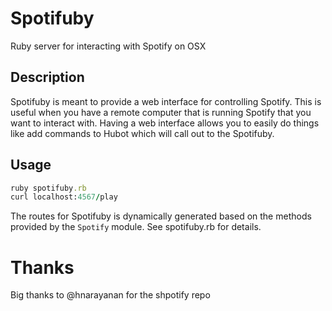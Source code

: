 # Spotifuby

Ruby server for interacting with Spotify on OSX

## Description

Spotifuby is meant to provide a web interface for controlling Spotify.
This is useful when you have a remote computer that is running Spotify
that you want to interact with. Having a web interface allows you to
easily do things like add commands to Hubot which will call out to the
Spotifuby.

## Usage

```rb
ruby spotifuby.rb
curl localhost:4567/play
```

The routes for Spotifuby is dynamically generated based on the
methods provided by the `Spotify` module. See spotifuby.rb for details.

# Thanks

Big thanks to @hnarayanan for the shpotify repo

